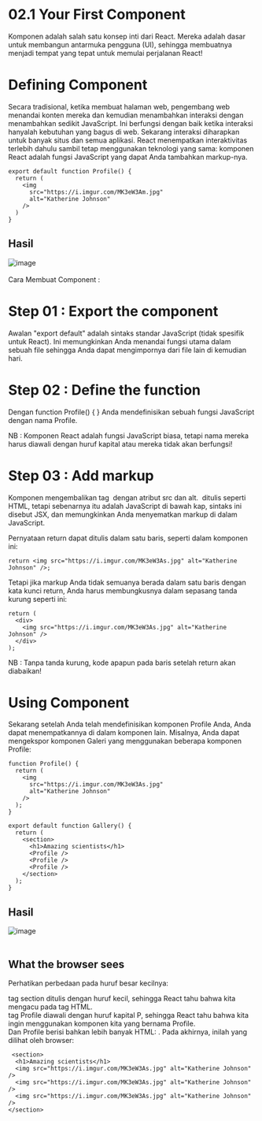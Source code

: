 # 02.1 Your First Component

Komponen adalah salah satu konsep inti dari React. Mereka adalah dasar untuk membangun antarmuka pengguna (UI), sehingga membuatnya menjadi tempat yang tepat untuk memulai perjalanan React!

# Defining Component
Secara tradisional, ketika membuat halaman web, pengembang web menandai konten mereka dan kemudian menambahkan interaksi dengan menambahkan sedikit JavaScript. Ini berfungsi dengan baik ketika interaksi hanyalah kebutuhan yang bagus di web. Sekarang interaksi diharapkan untuk banyak situs dan semua aplikasi. React menempatkan interaktivitas terlebih dahulu sambil tetap menggunakan teknologi yang sama: komponen React adalah fungsi JavaScript yang dapat Anda tambahkan markup-nya.<br>
```
export default function Profile() {
  return (
    <img
      src="https://i.imgur.com/MK3eW3Am.jpg"
      alt="Katherine Johnson"
    />
  )
}
```
## Hasil 
![image](https://user-images.githubusercontent.com/95867776/224523860-919fb1b5-564b-40b6-bbdb-dc0d12dc8ecc.png) <br><br>
Cara Membuat Component : 
# Step 01 : Export the component
Awalan "export default" adalah sintaks standar JavaScript (tidak spesifik untuk React). Ini memungkinkan Anda menandai fungsi utama dalam sebuah file sehingga Anda dapat mengimpornya dari file lain di kemudian hari. 

# Step 02 : Define the function
Dengan function Profile() { } Anda mendefinisikan sebuah fungsi JavaScript dengan nama Profile.

NB : 
Komponen React adalah fungsi JavaScript biasa, tetapi nama mereka harus diawali dengan huruf kapital atau mereka tidak akan berfungsi!

# Step 03 : Add markup
Komponen mengembalikan tag <img /> dengan atribut src dan alt. <img /> ditulis seperti HTML, tetapi sebenarnya itu adalah JavaScript di bawah kap, sintaks ini disebut JSX, dan memungkinkan Anda menyematkan markup di dalam JavaScript.

Pernyataan return dapat ditulis dalam satu baris, seperti dalam komponen ini:
```
return <img src="https://i.imgur.com/MK3eW3As.jpg" alt="Katherine Johnson" />;
```
Tetapi jika markup Anda tidak semuanya berada dalam satu baris dengan kata kunci return, Anda harus membungkusnya dalam sepasang tanda kurung seperti ini:
```
return (
  <div>
    <img src="https://i.imgur.com/MK3eW3As.jpg" alt="Katherine Johnson" />
  </div>
);
```
NB : Tanpa tanda kurung, kode apapun pada baris setelah return akan diabaikan!

# Using Component
Sekarang setelah Anda telah mendefinisikan komponen Profile Anda, Anda dapat menempatkannya di dalam komponen lain. Misalnya, Anda dapat mengekspor komponen Galeri yang menggunakan beberapa komponen Profile:
```
function Profile() {
  return (
    <img
      src="https://i.imgur.com/MK3eW3As.jpg"
      alt="Katherine Johnson"
    />
  );
}

export default function Gallery() {
  return (
    <section>
      <h1>Amazing scientists</h1>
      <Profile />
      <Profile />
      <Profile />
    </section>
  );
}
```
## Hasil
![image](https://user-images.githubusercontent.com/95867776/224524156-a653c2f1-381b-46f7-8d89-d32fc7fce13c.png)<br><br>


## What the browser sees
Perhatikan perbedaan pada huruf besar kecilnya:

tag section ditulis dengan huruf kecil, sehingga React tahu bahwa kita mengacu pada tag HTML.<br>
tag Profile diawali dengan huruf kapital P, sehingga React tahu bahwa kita ingin menggunakan komponen kita yang bernama Profile.<br>
Dan Profile berisi bahkan lebih banyak HTML: <img />. Pada akhirnya, inilah yang dilihat oleh browser:
```
 <section>
  <h1>Amazing scientists</h1>
  <img src="https://i.imgur.com/MK3eW3As.jpg" alt="Katherine Johnson" />
  <img src="https://i.imgur.com/MK3eW3As.jpg" alt="Katherine Johnson" />
  <img src="https://i.imgur.com/MK3eW3As.jpg" alt="Katherine Johnson" />
</section>
```
